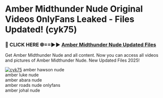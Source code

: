 # Amber Midthunder Nude Original Videos 0nlyFans Leaked - Files Updated! (cyk75)

<h3>🔴 CLICK HERE 🌐==►► <a href="https://tinyurl.com/5h6xmrr3" rel="nofollow">Amber Midthunder Nude Updated Files</a></h3>

Get Amber Midthunder Nude and all content. Now you can access all videos and pictures of Amber Midthunder Nude. New Updated Files 2025!

[![cyk75](https://i.imgur.com/KVD873Z.gif)](https://tinyurl.com/5h6xmrr3)
amber hawson nude<br>
amber luke nude<br>
amber abara nude<br>
amber roads nude onlyfans<br>
amber johal nude